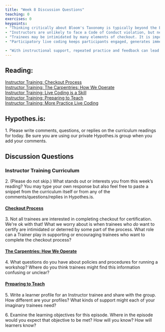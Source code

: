 ```yaml
--- 
title: "Week 8 Discussion Questions"    
teaching: 0 
exercises: 0 
keypoints:  
- "Thinking critically about Bloom's Taxonomy is typically beyond the Blooms' level we can expect Instructor trainees to perform at. Examine *your* learning objectives carefully to calibrate your expectations for this episode and meet learners where they are."
- "Instructors are unlikely to face a Code of Conduct violation, but need to know what to do if this occurs. Reassurance of team support and clear instructions on reporting are the most important elements to communicate." 
- "Trainees may be intimidated by many elements of checkout. It is important to emphasize that teaching demonstrations are a friendly opportunity to give and receive feedback, not a high-stakes test, and that our Core Team is there to support them with any questions they may have during the checkout process."
- "Participatory live coding keeps participants engaged, generates immediate feedback, and creates opportunities to model a healthy response to error. These features explicitly support learning and motivation."

- "With instructional support, repeated practice and feedback can lead trainees to examine the component skills of teaching."
---
```


## Reading:
 
 
[Instructor Training: Checkout Process](https://data-lessons.github.io/instructor-training/14-checkout/index.html)  
[Instructor Training: The Carpentries: How We Operate](https://data-lessons.github.io/instructor-training/15-carpentries/index.html)  
[Instructor Training: Live Coding is a Skill](https://data-lessons.github.io/instructor-training/17-live/index.html)  
[Instructor Training: Preparing to Teach](https://data-lessons.github.io/instructor-training/18-preparation/index.html)   
[Instructor Training: More Practice Live Coding](https://data-lessons.github.io/instructor-training/20-performance/index.html)  


## Hypothes.is: 
1\. Please write comments, questions, or replies on the curriculum readings for today. Be sure you are using our private Hypothes.is group when you add your comments.

## Discussion Questions

### Instructor Training Curriculum
2\. (Please do not skip.) What stands out or interests you from this week’s reading? You may type your own response but also feel free to paste a snippet from the curriculum itself or from any of the comments/questions/replies in Hypothes.is.

#### [Checkout Process](https://data-lessons.github.io/instructor-training/14-checkout/index.html) 
3\. Not all trainees are interested in completing checkout for certification. We're ok with that! What we worry about is 
when trainees who *do* want to certify are intimidated or deterred by some part of the process. What role can a Trainer play 
in supporting or encouraging trainees who want to complete the checkout process?

#### [The Carpentries: How We Operate](https://data-lessons.github.io/instructor-training/15-carpentries/index.html)
4\. What questions do you have about policies and procedures for running a workshop? Where do you think trainees might find this information confusing or unclear?

#### [Preparing to Teach](https://carpentries.github.io/instructor-training/15-lesson-study/index.html)
5\. Write a learner profile for an Instructor trainee and share with the group. How different are your profiles? What kinds of support might each of your 
imaginary trainees need?

6\. Examine the learning objectives for this episode. Where in the episode would you expect that objective to be met? How will you know? How will learners know?


